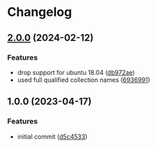 # Changelog

## [2.0.0](https://github.com/rolehippie/temurin/compare/v1.0.0...v2.0.0) (2024-02-12)


### Features

* drop support for ubuntu 18.04 ([db972ae](https://github.com/rolehippie/temurin/commit/db972aede6f2df61c2191ca503c1c67303311c2e))
* used full qualified collection names ([6936991](https://github.com/rolehippie/temurin/commit/693699140edd8f8a64b4332f0d57fabc9d630758))

## 1.0.0 (2023-04-17)


### Features

* initial commit ([d5c4533](https://github.com/rolehippie/temurin/commit/d5c45338724e1bde0039da59399841f6d38b0301))

